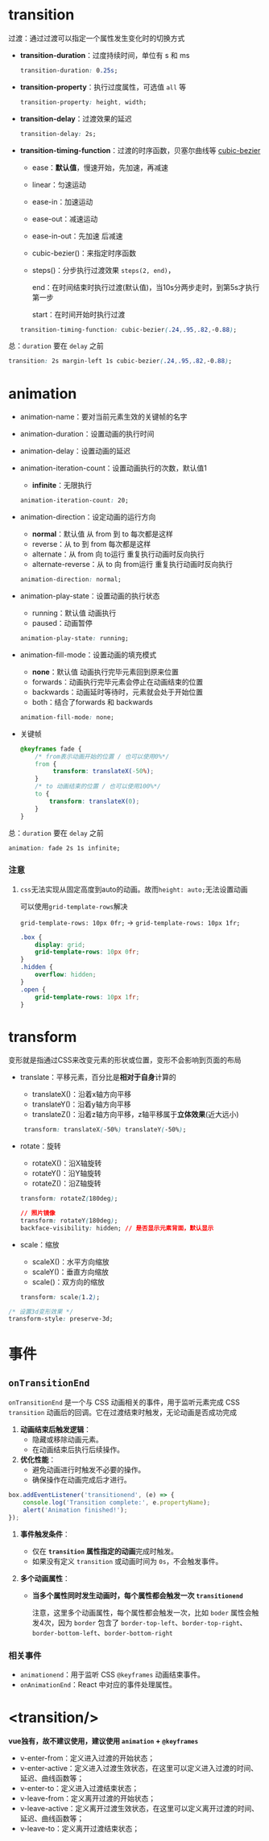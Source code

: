 # transition

过渡：通过过渡可以指定一个属性发生变化时的切换方式

- **transition-duration**：过度持续时间，单位有 s 和 ms

   ```css
   transition-duration: 0.25s;
   ```

- **transition-property**：执行过度属性，可选值 `all` 等

   ```css
   transition-property: height, width;
   ```

- **transition-delay**：过渡效果的延迟

  ```css
  transition-delay: 2s;
  ```

- **transition-timing-function**：过渡的时序函数，贝塞尔曲线等 [cubic-bezier](https://cubic-bezier.com "cubic-bezier") 

  - ease：**默认值**，慢速开始，先加速，再减速

  - linear：匀速运动

  - ease-in：加速运动

  - ease-out：减速运动

  - ease-in-out：先加速 后减速

  -  cubic-bezier()：来指定时序函数

  - steps()：分步执行过渡效果 `steps(2, end)`，

    end：在时间结束时执行过渡(默认值)，当10s分两步走时，到第5s才执行第一步

    start：在时间开始时执行过渡

  ```css
  transition-timing-function: cubic-bezier(.24,.95,.82,-0.88);
  ```

总：`duration` 要在 `delay` 之前

```css
transition: 2s margin-left 1s cubic-bezier(.24,.95,.82,-0.88);
```



# animation

- animation-name：要对当前元素生效的关键帧的名字

- animation-duration：设置动画的执行时间

- animation-delay：设置动画的延迟

- animation-iteration-count：设置动画执行的次数，默认值1

  - **infinite**：无限执行

  ```css
  animation-iteration-count: 20;
  ```

- animation-direction：设定动画的运行方向

  - **normal**：默认值 从 from 到 to 每次都是这样
  - reverse：从 to 到 from 每次都是这样
  - alternate：从 from 向 to运行 重复执行动画时反向执行
  - alternate-reverse：从 to 向 from运行 重复执行动画时反向执行

  ```css
  animation-direction: normal;
  ```

- animation-play-state：设置动画的执行状态

  - running：默认值 动画执行
  - paused：动画暂停

  ```css
  animation-play-state: running;
  ```

- animation-fill-mode：设置动画的填充模式

  - **none**：默认值 动画执行完毕元素回到原来位置
  - forwards：动画执行完毕元素会停止在动画结束的位置
  - backwards：动画延时等待时，元素就会处于开始位置
  - both：结合了forwards 和 backwards

  ```css
  animation-fill-mode: none;
  ```

- 关键帧

  ```css
  @keyframes fade {
      /* from表示动画开始的位置 / 也可以使用0%*/
      from {
           transform: translateX(-50%);
      }
      /* to 动画结束的位置 / 也可以使用100%*/
      to {
          transform: translateX(0);
      }
  }
  ```

总：`duration` 要在 `delay` 之前

```css
animation: fade 2s 1s infinite;
```



### 注意

1. `css`无法实现从固定高度到auto的动画。故而`height: auto;`无法设置动画

   可以使用`grid-template-rows`解决

   `grid-template-rows: 10px 0fr;` -> `grid-template-rows: 10px 1fr;`

   ```css
   .box {
       display: grid;
       grid-template-rows: 10px 0fr;
   }
   .hidden {
       overflow: hidden;
   }
   .open {
       grid-template-rows: 10px 1fr;
   }
   ```

   

# transform

变形就是指通过CSS来改变元素的形状或位置，变形不会影响到页面的布局

- translate：平移元素，百分比是**相对于自身**计算的

  - translateX()：沿着x轴方向平移
  - translateY()：沿着y轴方向平移
  - translateZ()：沿着z轴方向平移，z轴平移属于**立体效果**(近大远小)

  ```css
   transform: translateX(-50%) translateY(-50%);
  ```

- rotate：旋转

  - rotateX()：沿X轴旋转
  - rotateY()：沿Y轴旋转
  - rotateZ()：沿Z轴旋转

  ```css
  transform: rotateZ(180deg);
  ```

  ```css
  // 照片镜像
  transform: rotateY(180deg);
  backface-visibility: hidden; // 是否显示元素背面，默认显示
  ```

- scale：缩放

  - scaleX()：水平方向缩放
  - scaleY()：垂直方向缩放
  - scale()：双方向的缩放

  ```css
  transform: scale(1.2);
  ```


```css
/* 设置3d变形效果 */
transform-style: preserve-3d;
```





# 事件

## `onTransitionEnd`

`onTransitionEnd` 是一个与 CSS 动画相关的事件，用于监听元素完成 CSS `transition` 动画后的回调。它在过渡结束时触发，无论动画是否成功完成

1. **动画结束后触发逻辑**：
   - 隐藏或移除动画元素。
   - 在动画结束后执行后续操作。
2. **优化性能**：
   - 避免动画进行时触发不必要的操作。
   - 确保操作在动画完成后才进行。

```javascript
box.addEventListener('transitionend', (e) => {
    console.log('Transition complete:', e.propertyName);
    alert('Animation finished!');
});
```

1. **事件触发条件**：

   - 仅在 **`transition` 属性指定的动画**完成时触发。
   - 如果没有定义 `transition` 或动画时间为 `0s`，不会触发事件。

2. **多个动画属性**：

   - **当多个属性同时发生动画时，每个属性都会触发一次 `transitionend`**

     注意，这里多个动画属性，每个属性都会触发一次，比如 `boder` 属性会触发4次，因为 `border` 包含了 `border-top-left`、`border-top-right`、`border-bottom-left`、`border-bottom-right`

### 相关事件

- `animationend`：用于监听 CSS `@keyframes` 动画结束事件。
- `onAnimationEnd`：React 中对应的事件处理属性。























# \<transition/>

**vue独有，故不建议使用，建议使用 `animation` + `@keyframes`**

- v-enter-from：定义进入过渡的开始状态；
- v-enter-active：定义进入过渡生效状态，在这里可以定义进入过渡的时间、延迟、曲线函数等；
- v-enter-to：定义进入过渡结束状态；
- v-leave-from：定义离开过渡的开始状态；
- v-leave-active：定义离开过渡生效状态，在这里可以定义离开过渡的时间、延迟、曲线函数等；
- v-leave-to：定义离开过渡结束状态；